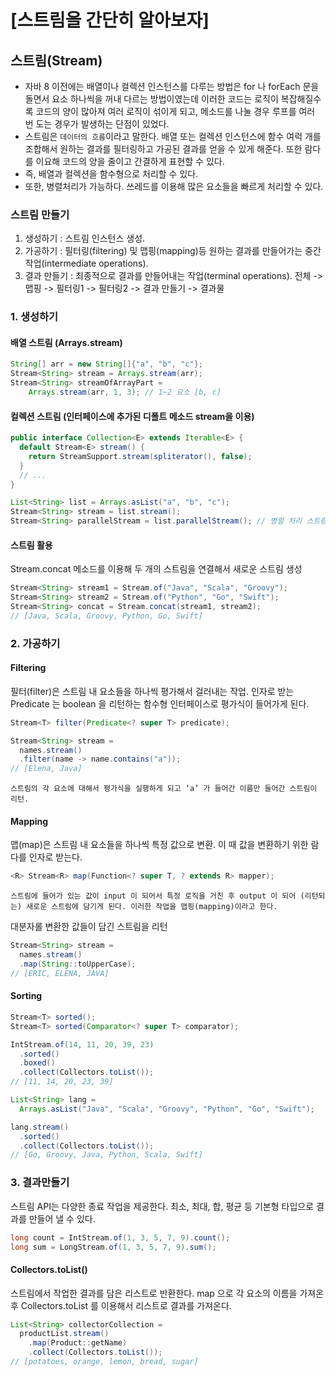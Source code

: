 # [스트림을 간단히 알아보자]
## 스트림(Stream)
* 자바 8 이전에는 배열이나 컬렉션 인스턴스를 다루는 방법은 for 나 forEach 문을 돌면서 요소 하나씩을 꺼내 다르는 방법이였는데 이러한 코드는 로직이 복잡해질수록 코드의 양이 많아져 여러 로직이 섞이게 되고, 메소드를 나눌 경우 루프를 여러 번 도는 경우가 발생하는 단점이 있었다.
* 스트림은 `데이터의 흐름`이라고 말한다. 배열 또는 컬렉션 인스턴스에 함수 여럭 개를 조합해서 원하는 결과를 필터링하고 가공된 결과를 얻을 수 있게 해준다. 또한 람다를 이요해 코드의 양을 줄이고 간결하게 표현할 수 있다.
* 즉, 배열과 컬렉션을 함수형으로 처리할 수 있다.
* 또한, 병렬처리가 가능하다. 쓰레드를 이용해 많은 요소들을 빠르게 처리할 수 있다.

### 스트림 만들기
1. 생성하기 : 스트림 인스턴스 생성.
2. 가공하기 : 필터링(filtering) 및 맵핑(mapping)등 원하는 결과를 만들어가는 중간 작업(intermediate operations).
3. 결과 만들기 : 최종적으로 결과를 만들어내는 작업(terminal operations).
	전체 -> 맵핑 -> 필터링1 -> 필터링2 -> 결과 만들기 -> 결과물

### 1. 생성하기
#### 배열 스트림 (Arrays.stream)
```java
String[] arr = new String[]{"a", "b", "c"};
Stream<String> stream = Arrays.stream(arr);
Stream<String> streamOfArrayPart = 
	Arrays.stream(arr, 1, 3); // 1~2 요소 [b, c]
```

#### 컬렉션 스트림 (인터페이스에 추가된 디폴트 메소드 stream을 이용)
```java
public interface Collection<E> extends Iterable<E> {
  default Stream<E> stream() {
    return StreamSupport.stream(spliterator(), false);
  } 
  // ...
}
```
```java
List<String> list = Arrays.asList("a", "b", "c");
Stream<String> stream = list.stream();
Stream<String> parallelStream = list.parallelStream(); // 병렬 처리 스트림
```

#### 스트림 활용
Stream.concat 메소드를 이용해 두 개의 스트림을 연결해서 새로운 스트림 생성
```java
Stream<String> stream1 = Stream.of("Java", "Scala", "Groovy");
Stream<String> stream2 = Stream.of("Python", "Go", "Swift");
Stream<String> concat = Stream.concat(stream1, stream2);
// [Java, Scala, Groovy, Python, Go, Swift]
```

### 2. 가공하기

#### Filtering
필터(filter)은 스트림 내 요소들을 하나씩 평가해서 걸러내는 작업. 
인자로 받는 Predicate 는 boolean 을 리턴하는 함수형 인터페이스로 평가식이 들어가게 된다.
```java
Stream<T> filter(Predicate<? super T> predicate);
```
```java
Stream<String> stream = 
  names.stream()
  .filter(name -> name.contains("a"));
// [Elena, Java]
```
	스트림의 각 요소에 대해서 평가식을 실행하게 되고 ‘a’ 가 들어간 이름만 들어간 스트림이 리턴.

#### Mapping
맵(map)은 스트림 내 요소들을 하나씩 특정 값으로 변환. 이 때 값을 변환하기 위한 람다를 인자로 받는다.

```java
<R> Stream<R> map(Function<? super T, ? extends R> mapper);
```
	스트림에 들어가 있는 값이 input 이 되어서 특정 로직을 거친 후 output 이 되어 (리턴되는) 새로운 스트림에 담기게 된다. 이러한 작업을 맵핑(mapping)이라고 한다.


대분자롤 변환한 값들이 담긴 스트림을 리턴
```java
Stream<String> stream = 
  names.stream()
  .map(String::toUpperCase);
// [ERIC, ELENA, JAVA]
```

#### Sorting
```java
Stream<T> sorted();
Stream<T> sorted(Comparator<? super T> comparator);
```
```java
IntStream.of(14, 11, 20, 39, 23)
  .sorted()
  .boxed()
  .collect(Collectors.toList());
// [11, 14, 20, 23, 39]
```
```java
List<String> lang = 
  Arrays.asList("Java", "Scala", "Groovy", "Python", "Go", "Swift");

lang.stream()
  .sorted()
  .collect(Collectors.toList());
// [Go, Groovy, Java, Python, Scala, Swift]
```

### 3. 결과만들기
스트림 API는 다양한 종료 작업을 제공한다. 
최소, 최대, 합, 평균 등 기본형 타입으로 결과를 만들어 낼 수 있다.
```java
long count = IntStream.of(1, 3, 5, 7, 9).count();
long sum = LongStream.of(1, 3, 5, 7, 9).sum();
```

#### Collectors.toList()
스트림에서 작업한 결과를 담은 리스트로 반환한다.
map 으로 각 요소의 이름을 가져온 후 Collectors.toList 를 이용해서 리스트로 결과를 가져온다.
```java
List<String> collectorCollection =
  productList.stream()
    .map(Product::getName)
    .collect(Collectors.toList());
// [potatoes, orange, lemon, bread, sugar]
```

